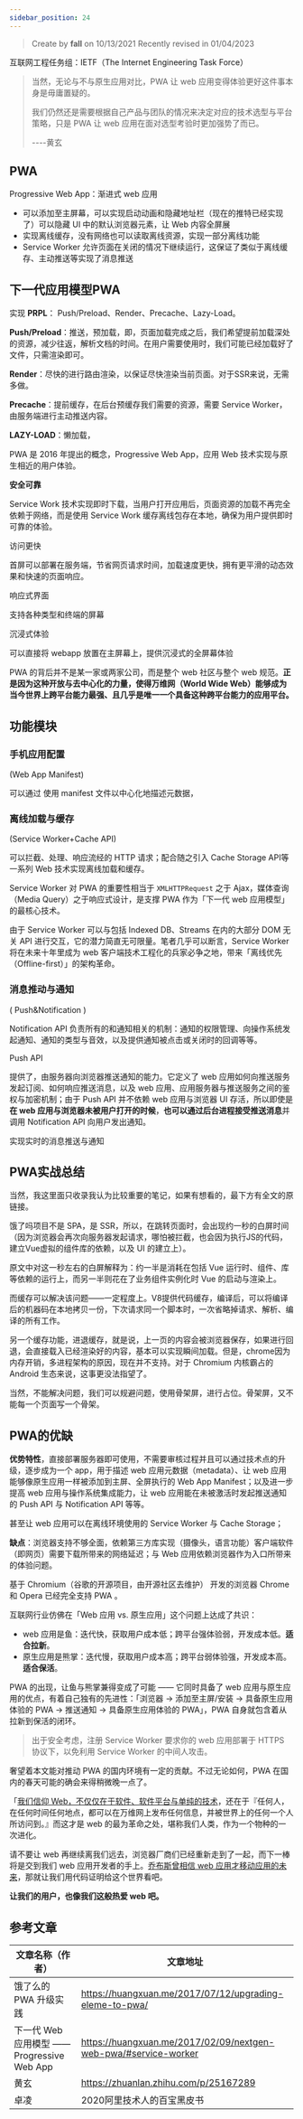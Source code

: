 ```yaml
---
sidebar_position: 24
---
```


> Create by **fall** on 10/13/2021
> Recently revised in 01/04/2023

互联网工程任务组：IETF（The Internet Engineering Task Force）

> 当然，无论与不与原生应用对比，PWA 让 web 应用变得体验更好这件事本身是毋庸置疑的。
>
> 我们仍然还是需要根据自己产品与团队的情况来决定对应的技术选型与平台策略，只是 PWA 让 web 应用在面对选型考验时更加强势了而已。
>
> ----黄玄

## PWA

Progressive Web App：渐进式 web 应用

- 可以添加至主屏幕，可以实现启动动画和隐藏地址栏（现在的推特已经实现了）可以隐藏 UI 中的默认浏览器元素，让 Web 内容全屏展
- 实现离线缓存，没有网络也可以读取离线资源，实现一部分离线功能
- Service Worker 允许页面在关闭的情况下继续运行，这保证了类似于离线缓存、主动推送等实现了消息推送

## 下一代应用模型PWA

实现 **PRPL**： Push/Preload、Render、Precache、Lazy-Load。

**Push/Preload**：推送，预加载，即，页面加载完成之后，我们希望提前加载深处的资源，减少往返，解析文档的时间。在用户需要使用时，我们可能已经加载好了文件，只需渲染即可。

**Render**：尽快的进行路由渲染，以保证尽快渲染当前页面。对于SSR来说，无需多做。

**Precache**：提前缓存，在后台预缓存我们需要的资源，需要 Service Worker，由服务端进行主动推送内容。

**LAZY-LOAD**：懒加载，

PWA 是 2016 年提出的概念，Progressive Web App，应用 Web 技术实现与原生相近的用户体验。

**安全可靠**

Service Work 技术实现即时下载，当用户打开应用后，页面资源的加载不再完全依赖于网络，而是使用 Service Work 缓存离线包存在本地，确保为用户提供即时可靠的体验。

访问更快

首屏可以部署在服务端，节省网页请求时间，加载速度更快，拥有更平滑的动态效果和快速的页面响应。

响应式界面

支持各种类型和终端的屏幕

沉浸式体验

可以直接将 webapp 放置在主屏幕上，提供沉浸式的全屏幕体验

PWA 的背后并不是某一家或两家公司，而是整个 web 社区与整个 web 规范。**正是因为这种开放与去中心化的力量，使得万维网（World Wide Web）能够成为当今世界上跨平台能力最强、且几乎是唯一一个具备这种跨平台能力的应用平台。**

## 功能模块

### 手机应用配置

(Web App Manifest)

可以通过 使用 manifest 文件以中心化地描述元数据，

### 离线加载与缓存

(Service Worker+Cache API)

可以拦截、处理、响应流经的 HTTP 请求；配合随之引入 Cache Storage API等一系列 Web 技术实现离线加载和缓存。

Service Worker 对 PWA 的重要性相当于 `XMLHTTPRequest` 之于 Ajax，媒体查询（Media Query）之于响应式设计，是支撑 PWA 作为「下一代 web 应用模型」的最核心技术。

由于 Service Worker 可以与包括 Indexed DB、Streams 在内的大部分 DOM 无关 API  进行交互，它的潜力简直无可限量。笔者几乎可以断言，Service Worker 将在未来十年里成为 web  客户端技术工程化的兵家必争之地，带来「离线优先（Offline-first）」的架构革命。

### 消息推动与通知

( Push&Notification )

Notification API 负责所有的和通知相关的机制：通知的权限管理、向操作系统发起通知、通知的类型与音效，以及提供通知被点击或关闭时的回调等等。

Push API

提供了，由服务器向浏览器推送通知的能力。它定义了 web 应用如何向推送服务发起订阅、如何响应推送消息，以及 web 应用、应用服务器与推送服务之间的鉴权与加密机制；由于 Push  API 并不依赖 web 应用与浏览器 UI 存活，所以即使是**在 web 应用与浏览器未被用户打开的时候**，**也可以通过后台进程接受推送消息**并调用  Notification API 向用户发出通知。

实现实时的消息推送与通知

## PWA实战总结

当然，我这里面只收录我认为比较重要的笔记，如果有想看的，最下方有全文的原链接。

饿了吗项目不是 SPA，是 SSR，所以，在跳转页面时，会出现约一秒的白屏时间（因为浏览器会再次向服务器发起请求，哪怕被拦截，也会因为执行JS的代码，建立Vue虚拟的组件库的依赖，以及 UI 的建立上）。

原文中对这一秒左右的白屏解释为：约一半是消耗在包括 Vue 运行时、组件、库等依赖的运行上，而另一半则花在了业务组件实例化时 Vue 的启动与渲染上。

而缓存可以解决该问题——一定程度上。V8提供代码缓存，编译后，可以将编译后的机器码在本地拷贝一份，下次请求同一个脚本时，一次省略掉请求、解析、编译的所有工作。

另一个缓存功能，进退缓存，就是说，上一页的内容会被浏览器保存，如果进行回退，会直接载入已经渲染好的内容，基本可以实现瞬间加载。但是，chrome因为内存开销，多进程架构的原因，现在并不支持。对于 Chromium 内核霸占的 Android 生态来说，这事更没法指望了。

当然，不能解决问题，我们可以规避问题，使用骨架屏，进行占位。骨架屏，又不能每一个页面写一个骨架。

## PWA的优缺

**优势特性**，直接部署服务器即可使用，不需要审核过程并且可以通过技术点的升级，逐步成为一个 app，用于描述 web 应用元数据（metadata）、让 web 应用能够像原生应用一样被添加到主屏、全屏执行的 Web App  Manifest；以及进一步提高 web 应用与操作系统集成能力，让 web 应用能在未被激活时发起推送通知的 Push API 与  Notification API 等等。

甚至让 web 应用可以在离线环境使用的 Service Worker 与 Cache Storage；

**缺点**：浏览器支持不够全面，依赖第三方库实现（摄像头，语言功能）客户端软件（即网页）需要下载所带来的网络延迟；与 Web 应用依赖浏览器作为入口所带来的体验问题。

基于 Chromium（谷歌的开源项目，由开源社区去维护） 开发的浏览器 Chrome 和 Opera 已经完全支持 PWA 。

互联网行业仿佛在「Web 应用 vs. 原生应用」这个问题上达成了共识：

- web 应用是鱼：迭代快，获取用户成本低；跨平台强体验弱，开发成本低。**适合拉新**。
- 原生应用是熊掌：迭代慢，获取用户成本高；跨平台弱体验强，开发成本高。**适合保活**。

PWA 的出现，让鱼与熊掌兼得变成了可能 —— 它同时具备了 web 应用与原生应用的优点，有着自己独有的先进性：「浏览器 ->  添加至主屏/安装 -> 具备原生应用体验的 PWA -> 推送通知 -> 具备原生应用体验的 PWA」，PWA  自身就包含着从拉新到保活的闭环。

> 出于安全考虑，注册 Service Worker 要求你的 web 应用部署于 HTTPS 协议下，以免利用 Service Worker 的中间人攻击。

奢望着本文能对推动 PWA 的国内环境有一定的贡献。不过无论如何，PWA 在国内的春天可能的确会来得稍微晚一点了。

「[我们信仰 Web，不仅仅在于软件、软件平台与单纯的技术](https://huangxuan.me/pwa-qcon2016/#/99)，还在于『任何人，在任何时间任何地点，都可以在万维网上发布任何信息，并被世界上的任何一个人所访问到。』而这才是 web 的最为革命之处，堪称我们人类，作为一个物种的一次进化。

请不要让 web 再继续离我们远去，浏览器厂商们已经重新走到了一起，而下一棒将是交到我们 web 应用开发者的手上。[乔布斯曾相信 web 应用才移动应用的未来](https://huangxuan.me/2017/02/09/nextgen-web-pwa/youtu.be/y1B2c3ZD9fk?t=1h14m48s)，那就让我们用代码证明给这个世界看吧。

**让我们的用户，也像我们这般热爱 web 吧。**

## 参考文章

| 文章名称（作者）                             | 文章地址                                                     |
| ------------------------------------------ | ------------------------------------------------------------ |
| 饿了么的 PWA 升级实践                      | https://huangxuan.me/2017/07/12/upgrading-eleme-to-pwa/      |
| 下一代 Web 应用模型 —— Progressive Web App | https://huangxuan.me/2017/02/09/nextgen-web-pwa/#service-worker |
| 黄玄                                      | https://zhuanlan.zhihu.com/p/25167289                        |
| 卓凌 | 2020阿里技术人的百宝黑皮书 |


